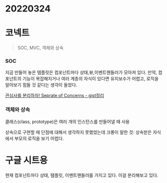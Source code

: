 # 20220324

# 코넥트

> SOC, MVC, 객체와 상속

### SOC

지금 만들어 놓은 템플릿은 컴포넌트마다 상태,뷰,이벤트핸들러가 모아져 있다. 만약, 컴포넌트의 기능이 복잡해지거나 여러 계층의 자식이 있다면 유지보수가 어렵고, 로직을 알아보기 힘들 것 같다는 생각이 들었다.

[관심사를 분리하자! Seprate of Concerns - gist정리](https://gist.github.com/kimyouknow/dc7cd3e4c20d49e7318f27c81a638b92)

### 객체와 상속

클래스(class, prototype)은 여러 개의 인스턴스를 만들어낼 때 사용

상속으로 구현할 때 단점에 대해서 생각하지 못했었는데 크롱이 말한 것: 상속받은 자식에서 부모의 로직을 보기 어렵다.

# 구글 시트용

현재 컴포넌트마다 상태, 탬플릿, 이벤트핸들러를 가지고 있다. 이걸 분리해보고 있다.
